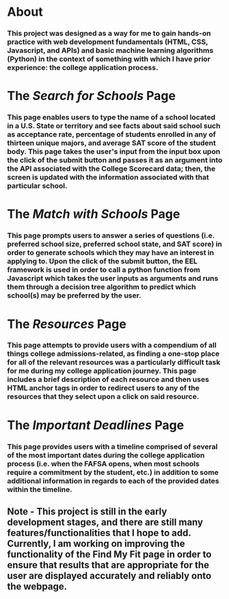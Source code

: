 # About
### This project was designed as a way for me to gain hands-on practice with web development fundamentals (HTML, CSS, Javascript, and APIs) and basic machine learning algorithms (Python) in the context of something with which I have prior experience: the college application process.
# The *Search for Schools* Page
### This page enables users to type the name of a school located in a U.S. State or territory and see facts about said school such as acceptance rate, percentage of students enrolled in any of thirteen unique majors, and average SAT score of the student body. This page takes the user's input from the input box upon the click of the submit button and passes it as an argument into the API associated with the College Scorecard data; then, the screen is updated with the information associated with that particular school.
# The *Match with Schools* Page
### This page prompts users to answer a series of questions (i.e. preferred school size, preferred school state, and SAT score) in order to generate schools which they may have an interest in applying to. Upon the click of the submit button, the EEL framework is used in order to call a python function from Javascript which takes the user inputs as arguments and runs them through a decision tree algorithm to predict which school(s) may be preferred by the user.
# The *Resources* Page
### This page attempts to provide users with a compendium of all things college admissions-related, as finding a one-stop place for all of the relevant resources was a particularly difficult task for me during my college application journey. This page includes a brief description of each resource and then uses HTML anchor tags in order to redirect users to any of the resources that they select upon a click on said resource.
# The *Important Deadlines* Page 
### This page provides users with a timeline comprised of several of the most important dates during the college application process (i.e. when the FAFSA opens, when most schools require a commitment by the student, etc.) in addition to some additional information in regards to each of the provided dates within the timeline.
## Note - This project is still in the early development stages, and there are still many features/functionalities that I hope to add. Currently, I am working on improving the functionality of the Find My Fit page in order to ensure that results that are appropriate for the user are displayed accurately and reliably onto the webpage.
